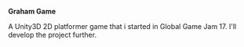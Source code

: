 <b>Graham Game</b>

A Unity3D 2D platformer game that i started in Global Game Jam 17. I'll develop the project further.
